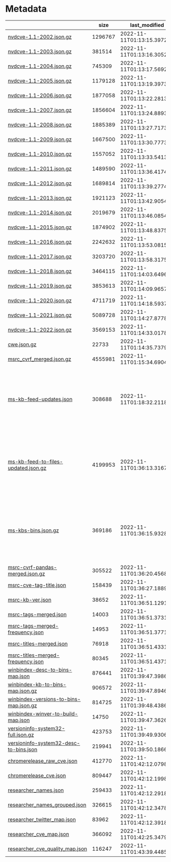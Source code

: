 # Metadata

|  |    size | last_modified |   count |     gen_time | sources |
|----------------------------------------------------------------------------------------------------------------------------------------|---------|----------------------------|---------|--------------|------------------------------------------------------------------------------------------------------------------------------------------------------------------------------------------------------------------------------------------------------------------------------------------------------------------------------------------------------------------------------------------------------------------------------------------------|
| [nvdcve-1.1-2002.json.gz](https://clearbluejar.github.io/cvedata/book/nvd/nvdcve-1.1-2002.json.gz) | 1296767 | 2022-11-11T01:13:15.397282 |    6769 |    2.04926   | ['https://nvd.nist.gov/feeds/json/cve/1.1/'] |
| [nvdcve-1.1-2003.json.gz](https://clearbluejar.github.io/cvedata/book/nvd/nvdcve-1.1-2003.json.gz) |  381514 | 2022-11-11T01:13:16.305288 |    1553 |    0.907019  | ['https://nvd.nist.gov/feeds/json/cve/1.1/'] |
| [nvdcve-1.1-2004.json.gz](https://clearbluejar.github.io/cvedata/book/nvd/nvdcve-1.1-2004.json.gz) |  745309 | 2022-11-11T01:13:17.569297 |    2707 |    1.26344   | ['https://nvd.nist.gov/feeds/json/cve/1.1/'] |
| [nvdcve-1.1-2005.json.gz](https://clearbluejar.github.io/cvedata/book/nvd/nvdcve-1.1-2005.json.gz) | 1179128 | 2022-11-11T01:13:19.397310 |    4765 |    1.8281    | ['https://nvd.nist.gov/feeds/json/cve/1.1/'] |
| [nvdcve-1.1-2006.json.gz](https://clearbluejar.github.io/cvedata/book/nvd/nvdcve-1.1-2006.json.gz) | 1877058 | 2022-11-11T01:13:22.281326 |    7140 |    2.88012   | ['https://nvd.nist.gov/feeds/json/cve/1.1/'] |
| [nvdcve-1.1-2007.json.gz](https://clearbluejar.github.io/cvedata/book/nvd/nvdcve-1.1-2007.json.gz) | 1856604 | 2022-11-11T01:13:24.889341 |    6577 |    2.60855   | ['https://nvd.nist.gov/feeds/json/cve/1.1/'] |
| [nvdcve-1.1-2008.json.gz](https://clearbluejar.github.io/cvedata/book/nvd/nvdcve-1.1-2008.json.gz) | 1885389 | 2022-11-11T01:13:27.717357 |    7171 |    2.82718   | ['https://nvd.nist.gov/feeds/json/cve/1.1/'] |
| [nvdcve-1.1-2009.json.gz](https://clearbluejar.github.io/cvedata/book/nvd/nvdcve-1.1-2009.json.gz) | 1667500 | 2022-11-11T01:13:30.777377 |    5023 |    3.06152   | ['https://nvd.nist.gov/feeds/json/cve/1.1/'] |
| [nvdcve-1.1-2010.json.gz](https://clearbluejar.github.io/cvedata/book/nvd/nvdcve-1.1-2010.json.gz) | 1557052 | 2022-11-11T01:13:33.541394 |    5191 |    2.76149   | ['https://nvd.nist.gov/feeds/json/cve/1.1/'] |
| [nvdcve-1.1-2011.json.gz](https://clearbluejar.github.io/cvedata/book/nvd/nvdcve-1.1-2011.json.gz) | 1489590 | 2022-11-11T01:13:36.417413 |    4831 |    2.87446   | ['https://nvd.nist.gov/feeds/json/cve/1.1/'] |
| [nvdcve-1.1-2012.json.gz](https://clearbluejar.github.io/cvedata/book/nvd/nvdcve-1.1-2012.json.gz) | 1689814 | 2022-11-11T01:13:39.277436 |    5838 |    2.85914   | ['https://nvd.nist.gov/feeds/json/cve/1.1/'] |
| [nvdcve-1.1-2013.json.gz](https://clearbluejar.github.io/cvedata/book/nvd/nvdcve-1.1-2013.json.gz) | 1921123 | 2022-11-11T01:13:42.905466 |    6678 |    3.62868   | ['https://nvd.nist.gov/feeds/json/cve/1.1/'] |
| [nvdcve-1.1-2014.json.gz](https://clearbluejar.github.io/cvedata/book/nvd/nvdcve-1.1-2014.json.gz) | 2019679 | 2022-11-11T01:13:46.085491 |    8892 |    3.17705   | ['https://nvd.nist.gov/feeds/json/cve/1.1/'] |
| [nvdcve-1.1-2015.json.gz](https://clearbluejar.github.io/cvedata/book/nvd/nvdcve-1.1-2015.json.gz) | 1874902 | 2022-11-11T01:13:48.837513 |    8599 |    2.75251   | ['https://nvd.nist.gov/feeds/json/cve/1.1/'] |
| [nvdcve-1.1-2016.json.gz](https://clearbluejar.github.io/cvedata/book/nvd/nvdcve-1.1-2016.json.gz) | 2242632 | 2022-11-11T01:13:53.081548 |   10510 |    4.24323   | ['https://nvd.nist.gov/feeds/json/cve/1.1/'] |
| [nvdcve-1.1-2017.json.gz](https://clearbluejar.github.io/cvedata/book/nvd/nvdcve-1.1-2017.json.gz) | 3203720 | 2022-11-11T01:13:58.317595 |   16678 |    5.23555   | ['https://nvd.nist.gov/feeds/json/cve/1.1/'] |
| [nvdcve-1.1-2018.json.gz](https://clearbluejar.github.io/cvedata/book/nvd/nvdcve-1.1-2018.json.gz) | 3464115 | 2022-11-11T01:14:03.649648 |   16742 |    5.33113   | ['https://nvd.nist.gov/feeds/json/cve/1.1/'] |
| [nvdcve-1.1-2019.json.gz](https://clearbluejar.github.io/cvedata/book/nvd/nvdcve-1.1-2019.json.gz) | 3853613 | 2022-11-11T01:14:09.965709 |   16667 |    6.31609   | ['https://nvd.nist.gov/feeds/json/cve/1.1/'] |
| [nvdcve-1.1-2020.json.gz](https://clearbluejar.github.io/cvedata/book/nvd/nvdcve-1.1-2020.json.gz) | 4711719 | 2022-11-11T01:14:18.593785 |   19609 |    8.62524   | ['https://nvd.nist.gov/feeds/json/cve/1.1/'] |
| [nvdcve-1.1-2021.json.gz](https://clearbluejar.github.io/cvedata/book/nvd/nvdcve-1.1-2021.json.gz) | 5089728 | 2022-11-11T01:14:27.877861 |   20891 |    9.28471   | ['https://nvd.nist.gov/feeds/json/cve/1.1/'] |
| [nvdcve-1.1-2022.json.gz](https://clearbluejar.github.io/cvedata/book/nvd/nvdcve-1.1-2022.json.gz) | 3569153 | 2022-11-11T01:14:33.017897 |   16554 |    5.13865   | ['https://nvd.nist.gov/feeds/json/cve/1.1/'] |
| [cwe.json.gz](https://clearbluejar.github.io/cvedata/book/generated/cwe.json.gz) |   22733 | 2022-11-11T01:14:35.737911 |    1402 |    2.60942   | ['https://cwe.mitre.org/data/xml/cwec_latest.xml.zip'] |
| [msrc_cvrf_merged.json.gz](https://clearbluejar.github.io/cvedata/book/generated/msrc_cvrf_merged.json.gz) | 4555981 | 2022-11-11T01:15:34.690407 |      80 |   59.1295    | ['https://api.msrc.microsoft.com/'] |
| [ms-kb-feed-updates.json](https://clearbluejar.github.io/cvedata/book/generated/ms-kb-feed-updates.json) |  308688 | 2022-11-11T01:18:32.211877 |     461 |  174.861     | ['https://support.microsoft.com/en-us/feed/atom/6ae59d69-36fc-8e4d-23dd-631d98bf74a9', 'https://support.microsoft.com/en-us/feed/atom/4ec863cc-2ecd-e187-6cb3-b50c6545db92', 'https://support.microsoft.com/en-us/feed/atom/2d67e9fb-2bd2-6742-08ee-628da707657f', 'https://support.microsoft.com/en-us/feed/atom/eb958e25-cff9-2d06-53ca-f656481bb31f', 'https://support.microsoft.com/en-us/feed/atom/c3a1be8a-50db-47b7-d5eb-259debc3abcc'] |
| [ms-kb-feed-to-files-updated.json.gz](https://clearbluejar.github.io/cvedata/book/generated/ms-kb-feed-to-files-updated.json.gz) | 4199953 | 2022-11-11T01:36:13.316794 |      10 | 1061.12      | ['https://support.microsoft.com/en-us/feed/atom/6ae59d69-36fc-8e4d-23dd-631d98bf74a9', 'https://support.microsoft.com/en-us/feed/atom/4ec863cc-2ecd-e187-6cb3-b50c6545db92', 'https://support.microsoft.com/en-us/feed/atom/2d67e9fb-2bd2-6742-08ee-628da707657f', 'https://support.microsoft.com/en-us/feed/atom/eb958e25-cff9-2d06-53ca-f656481bb31f', 'https://support.microsoft.com/en-us/feed/atom/c3a1be8a-50db-47b7-d5eb-259debc3abcc'] |
| [ms-kbs-bins.json.gz](https://clearbluejar.github.io/cvedata/book/generated/ms-kbs-bins.json.gz) |  369186 | 2022-11-11T01:36:15.932816 |     461 |    2.0253    | ['https://support.microsoft.com/en-us/feed/atom/6ae59d69-36fc-8e4d-23dd-631d98bf74a9', 'https://support.microsoft.com/en-us/feed/atom/4ec863cc-2ecd-e187-6cb3-b50c6545db92', 'https://support.microsoft.com/en-us/feed/atom/2d67e9fb-2bd2-6742-08ee-628da707657f', 'https://support.microsoft.com/en-us/feed/atom/eb958e25-cff9-2d06-53ca-f656481bb31f', 'https://support.microsoft.com/en-us/feed/atom/c3a1be8a-50db-47b7-d5eb-259debc3abcc'] |
| [msrc-cvrf-pandas-merged.json.gz](https://clearbluejar.github.io/cvedata/book/generated/msrc-cvrf-pandas-merged.json.gz) |  305522 | 2022-11-11T01:36:20.456854 |       8 |    7.08979   | ['https://api.msrc.microsoft.com/'] |
| [msrc-cve-tag-title.json](https://clearbluejar.github.io/cvedata/book/generated/msrc-cve-tag-title.json) |  158439 | 2022-11-11T01:36:27.188910 |       3 |    4.11418   | ['https://api.msrc.microsoft.com/'] |
| [msrc-kb-ver.json](https://clearbluejar.github.io/cvedata/book/generated/msrc-kb-ver.json) |   38652 | 2022-11-11T01:36:51.129113 |       2 |   24.136     | ['https://api.msrc.microsoft.com/'] |
| [msrc-tags-merged.json](https://clearbluejar.github.io/cvedata/book/generated/msrc-tags-merged.json) |   14003 | 2022-11-11T01:36:51.373115 |     437 |    0.0487039 | ['https://api.msrc.microsoft.com/'] |
| [msrc-tags-merged-frequency.json](https://clearbluejar.github.io/cvedata/book/generated/msrc-tags-merged-frequency.json) |   14953 | 2022-11-11T01:36:51.377115 |     437 |    0.0487039 | ['https://api.msrc.microsoft.com/'] |
| [msrc-titles-merged.json](https://clearbluejar.github.io/cvedata/book/generated/msrc-titles-merged.json) |   76918 | 2022-11-11T01:36:51.433115 |     437 |    0.0569522 | ['https://api.msrc.microsoft.com/'] |
| [msrc-titles-merged-frequency.json](https://clearbluejar.github.io/cvedata/book/generated/msrc-titles-merged-frequency.json) |   80345 | 2022-11-11T01:36:51.437115 |     437 |    0.0569522 | ['https://api.msrc.microsoft.com/'] |
| [winbindex-desc-to-bins-map.json](https://clearbluejar.github.io/cvedata/book/generated/winbindex-desc-to-bins-map.json) |  876441 | 2022-11-11T01:39:47.398630 |    9065 |  177.023     | ['https://github.com/m417z/winbindex/archive/refs/heads/gh-pages.zip'] |
| [winbindex-kb-to-bins-map.json.gz](https://clearbluejar.github.io/cvedata/book/generated/winbindex-kb-to-bins-map.json.gz) |  906572 | 2022-11-11T01:39:47.894634 |     665 |  177.023     | ['https://github.com/m417z/winbindex/archive/refs/heads/gh-pages.zip'] |
| [winbindex-versions-to-bins-map.json.gz](https://clearbluejar.github.io/cvedata/book/generated/winbindex-versions-to-bins-map.json.gz) |  814725 | 2022-11-11T01:39:48.438639 |    5546 |  177.023     | ['https://github.com/m417z/winbindex/archive/refs/heads/gh-pages.zip'] |
| [winbindex-winver-to-build-map.json](https://clearbluejar.github.io/cvedata/book/generated/winbindex-winver-to-build-map.json) |   14750 | 2022-11-11T01:39:47.362629 |      13 |  177.023     | ['https://github.com/m417z/winbindex/archive/refs/heads/gh-pages.zip'] |
| [versioninfo-system32-full.json.gz](https://clearbluejar.github.io/cvedata/book/generated/versioninfo-system32-full.json.gz) |  423753 | 2022-11-11T01:39:49.930651 |      24 |    1.40137   | ['C:\\Windows\\System32'] |
| [versioninfo-system32-desc-to-bins.json](https://clearbluejar.github.io/cvedata/book/generated/versioninfo-system32-desc-to-bins.json) |  219941 | 2022-11-11T01:39:50.186653 |      24 |    0.191942  | ['C:\\Windows\\System32'] |
| [chromerelease_raw_cve.json](https://clearbluejar.github.io/cvedata/book/generated/chromerelease_raw_cve.json) |  412770 | 2022-11-11T01:42:12.079806 |    2321 |  141.857     | ['https://chromereleases.googleblog.com'] |
| [chromerelease_cve.json](https://clearbluejar.github.io/cvedata/book/generated/chromerelease_cve.json) |  809447 | 2022-11-11T01:42:12.199807 |    2321 |    0.117059  | ['https://chromereleases.googleblog.com'] |
| [researcher_names.json](https://clearbluejar.github.io/cvedata/book/generated/researcher_names.json) |  259433 | 2022-11-11T01:42:12.291808 |    3198 |    0.0825083 | ['https://chromereleases.googleblog.com', 'https://api.msrc.microsoft.com/'] |
| [researcher_names_grouped.json](https://clearbluejar.github.io/cvedata/book/generated/researcher_names_grouped.json) |  326615 | 2022-11-11T01:42:12.347809 |    1874 |    0.0514925 | ['https://chromereleases.googleblog.com', 'https://api.msrc.microsoft.com/'] |
| [researcher_twitter_map.json](https://clearbluejar.github.io/cvedata/book/generated/researcher_twitter_map.json) |   83962 | 2022-11-11T01:42:12.391809 |    1874 |    0.0399907 | ['https://chromereleases.googleblog.com', 'https://api.msrc.microsoft.com/'] |
| [researcher_cve_map.json](https://clearbluejar.github.io/cvedata/book/generated/researcher_cve_map.json) |  366092 | 2022-11-11T01:42:25.347917 |    1874 |   12.9555    | ['https://chromereleases.googleblog.com', 'https://api.msrc.microsoft.com/'] |
| [researcher_cve_quality_map.json](https://clearbluejar.github.io/cvedata/book/generated/researcher_cve_quality_map.json) |  116247 | 2022-11-11T01:43:39.448560 |       3 |   74.114     | ['https://chromereleases.googleblog.com', 'https://api.msrc.microsoft.com/'] |